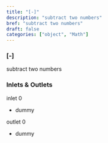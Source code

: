 ```yaml
---
title: "[-]"
description: "subtract two numbers"
bref: "subtract two numbers"
draft: false
categories: ["object", "Math"]
---
```


### [-]

subtract two numbers

### Inlets & Outlets

inlet 0

 - dummy

outlet 0

 - dummy
 
